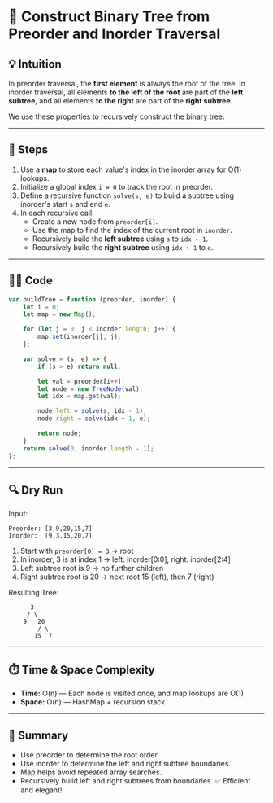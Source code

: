 # 🌲 Construct Binary Tree from Preorder and Inorder Traversal

## 💡 Intuition
In preorder traversal, the **first element** is always the root of the tree.
In inorder traversal, all elements **to the left of the root** are part of the **left subtree**, and all elements **to the right** are part of the **right subtree**.

We use these properties to recursively construct the binary tree.

---

## 📌 Steps
1. Use a **map** to store each value's index in the inorder array for O(1) lookups.
2. Initialize a global index `i = 0` to track the root in preorder.
3. Define a recursive function `solve(s, e)` to build a subtree using inorder's start `s` and end `e`.
4. In each recursive call:
   - Create a new node from `preorder[i]`.
   - Use the map to find the index of the current root in `inorder`.
   - Recursively build the **left subtree** using `s` to `idx - 1`.
   - Recursively build the **right subtree** using `idx + 1` to `e`.

---

## 🧑‍💻 Code
```javascript
var buildTree = function (preorder, inorder) {
    let i = 0;
    let map = new Map();

    for (let j = 0; j < inorder.length; j++) {
        map.set(inorder[j], j);
    };

    var solve = (s, e) => {
        if (s > e) return null;

        let val = preorder[i++];
        let node = new TreeNode(val);
        let idx = map.get(val);

        node.left = solve(s, idx - 1);
        node.right = solve(idx + 1, e);

        return node;
    }
    return solve(0, inorder.length - 1);
};
```

---

## 🔍 Dry Run
Input:
```
Preorder: [3,9,20,15,7]
Inorder:  [9,3,15,20,7]
```

1. Start with `preorder[0] = 3` → root
2. In inorder, 3 is at index 1 → left: inorder[0:0], right: inorder[2:4]
3. Left subtree root is 9 → no further children
4. Right subtree root is 20 → next root 15 (left), then 7 (right)

Resulting Tree:
```
      3
     / \
    9   20
        / \
       15  7
```

---

## ⏱️ Time & Space Complexity
- **Time:** O(n) — Each node is visited once, and map lookups are O(1)
- **Space:** O(n) — HashMap + recursion stack

---

## 📘 Summary
- Use preorder to determine the root order.
- Use inorder to determine the left and right subtree boundaries.
- Map helps avoid repeated array searches.
- Recursively build left and right subtrees from boundaries.
✅ Efficient and elegant!